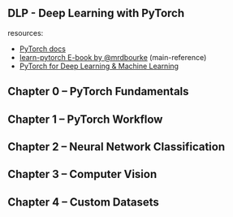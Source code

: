 ## DLP - Deep Learning with PyTorch
resources: 
- [PyTorch docs](https://pytorch.org/tutorials/)
- [learn-pytorch E-book by @mrdbourke](https://www.learnpytorch.io/) (main-reference)
- [PyTorch for Deep Learning & Machine Learning](https://www.youtube.com/watch?v=V_xro1bcAuA&t=6127s)

## Chapter 0 – PyTorch Fundamentals

## Chapter 1 – PyTorch Workflow

## Chapter 2 – Neural Network Classification

## Chapter 3 – Computer Vision

## Chapter 4 – Custom Datasets

